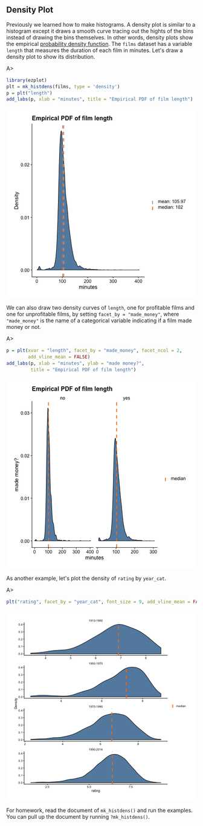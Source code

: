 ## Density Plot

Previously we learned how to make histograms. A density plot is similar to a histogram except it draws a smooth curve tracing out the hights of the bins instead of drawing the bins themselves. In other words, density plots show the empirical [probability density function](https://en.wikipedia.org/wiki/Probability_density_function). The `films` dataset has a variable `length` that measures the duration of each film in minutes. Let's draw a density plot to show its distribution. 

A>
```r
library(ezplot)
plt = mk_histdens(films, type = 'density')
p = plt("length")
add_labs(p, xlab = "minutes", title = "Empirical PDF of film length")
```

![Empirical PDF of film length](images/density_length-1.png)

We can also draw two density curves of `length`, one for profitable films and one for unprofitable films, by setting `facet_by = "made_money"`, where `"made_money"` is the name of a categorical variable indicating if a film made money or not.

A>
```r
p = plt(xvar = "length", facet_by = "made_money", facet_ncol = 2,
        add_vline_mean = FALSE) 
add_labs(p, xlab = "minutes", ylab = "made money?", 
         title = "Empirical PDF of film length")
```

![Empirical PDF of film length by two groups](images/density_length_by_made_money-1.png)

As another example, let's plot the density of `rating` by `year_cat`.

A>
```r
plt("rating", facet_by = "year_cat", font_size = 9, add_vline_mean = FALSE) 
```

![Empirical PDF of film length by decades](images/density_rating_by_year_cat-1.png)


For homework, read the document of `mk_histdens()` and run the examples. 
You can pull up the document by running `?mk_histdens()`. 
